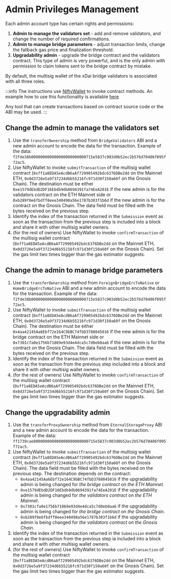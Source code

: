---
---

# Admin Privileges Management

Each admin account type has certain rights and permissions:

1. **Admin to manage the validators set** -  add and remove validators, and change the number of required confirmations.
2. **Admin to manage bridge parameters** -  adjust transaction limits, change the fallback gas price and finalization threshold.
3. **Upgradability admin** -  upgrade the bridge contract and the validators contract. This type of admin is very powerful, and is the only admin with permission to claim tokens sent to the bridge contract by mistake.

By default, the multisig wallet of the xDai bridge validators is associated with all three roles.

:::info
The instructions use [NiftyWallet](https://chrome.google.com/webstore/detail/nifty-wallet/jbdaocneiiinmjbjlgalhcelgbejmnid) to invoke contract methods. An example how to use this functionality is available [here](https://medium.com/poa-network/nifty-wallet-now-supports-interactions-with-smart-contracts-5e8c43c19e3a)

Any tool that can create transactions based on contract source code or the ABI may be used.
:::

## **Change the admin to manage the validators set**

1. Use the `transferOwnership` method from `BridgeValidators` ABI and a new admin account to encode the data for the transaction. Example of the data: `f2fde38b000000000000000000000000715e5837c903d0b52ec2b576d70406f095f72ac5`.
2. Use NiftyWallet  to invoke `submitTransaction` of the multisig wallet contract (`0xff1a8EDA5eAcdB6aAf729905492bdc6376DBe2dd` on the Mainnet ETH, `0x0d3726e5a9f37234d6b55216fc971d30f150a60f` on the Gnosis Chain). The destination must be either `0xe1579dEbdD2DF16Ebdb9db8694391fa74EeA201E` if the new admin is for the validators contract on the ETH Mainnet side or `0xb289f0e6fbdff8eee340498a56e1787b303f1b6d` if the new admin is for the contract on the Gnosis Chain. The data field must be filled with the bytes received on the previous step.
3. Identify the index of the transaction returned in the `Submission` event as soon as the transaction from the previous step is included into a block and share it with other multisig wallet owners.
4. (for the rest of owners) Use NiftyWallet  to invoke `confirmTransaction` of the multisig wallet contract (`0xff1a8EDA5eAcdB6aAf729905492bdc6376DBe2dd` on the Mainnet ETH, `0x0d3726e5a9f37234d6b55216fc971d30f150a60f` on the Gnosis Chain). Set the gas limit two times bigger than the gas estimator suggests. 

## **Change the admin to manage bridge parameters**

1. Use the `transferOwnership` method from `ForeignBridgeErcToNative` or `HomeBridgeErcToNative` ABI and a new admin account to encode the data for the transaction. Example of the data: `f2fde38b000000000000000000000000715e5837c903d0b52ec2b576d70406f095f72ac5`.
2. Use NiftyWallet to invoke `submitTransaction` of the multisig wallet contract (`0xff1a8EDA5eAcdB6aAf729905492bdc6376DBe2dd` on the Mainnet ETH, `0x0d3726e5a9f37234d6b55216fc971d30f150a60f` on the Gnosis Chain). The destination must be either `0x4aa42145Aa6Ebf72e164C9bBC74fbD3788045016` if the new admin is for the bridge contract on the ETH Mainnet side or `0x7301cfa0e1756b71869e93d4e4dca5c7d0eb0aa6` if the new admin is for the contract on the Gnosis Chain. The data field must be filled with the bytes received on the previous step.
3. Identify the index of the transaction returned in the `Submission` event as soon as the transaction from the previous step included into a block and share it with other multisig wallet owners.
4. (for the rest of owners) Use NiftyWallet  to invoke `confirmTransaction` of the multisig wallet contract (`0xff1a8EDA5eAcdB6aAf729905492bdc6376DBe2dd` on the Mainnet ETH, `0x0d3726e5a9f37234d6b55216fc971d30f150a60f` on the Gnosis Chain). Set the gas limit two times bigger than the gas estimator suggests. 

## **Change the upgradability admin**

1. Use the `transferProxyOwnership` method from `EternalStorageProxy` ABI and a new admin account to encode the data for the transaction. Example of the data: `ff1739cae000000000000000000000000715e5837c903d0b52ec2b576d70406f095f72ac5`.
2. Use NiftyWallet to invoke `submitTransaction` of the multisig wallet contract (`0xff1a8EDA5eAcdB6aAf729905492bdc6376DBe2dd` on the Mainnet ETH, `0x0d3726e5a9f37234d6b55216fc971d30f150a60f` on the Gnosis Chain). The data field must be filled with the bytes received on the previous step. The destination depends on the contract:
   * `0x4aa42145Aa6Ebf72e164C9bBC74fbD3788045016` if the upgradability admin is being changed for _the bridge contract_ on _the ETH Mainnet_.
   * `0xe1579dEbdD2DF16Ebdb9db8694391fa74EeA201E` if the upgradability admin is being changed for _the validators contract_ on _the ETH Mainnet_.
   * `0x7301cfa0e1756b71869e93d4e4dca5c7d0eb0aa6` if the upgradability admin is being changed for _the bridge contract_ on _the Gnosis Chain_.
   * `0xb289f0e6fbdff8eee340498a56e1787b303f1b6d` if the upgradability admin is being changed for _the validators contract_ on _the Gnosis Chain_.
3. Identify the index of the transaction returned in the `Submission` event as soon as the transaction from the previous step ia included into a block and share it with other multisig wallet owners.
4. (for the rest of owners) Use NiftyWallet  to invoke `confirmTransaction` of the multisig wallet contract (`0xff1a8EDA5eAcdB6aAf729905492bdc6376DBe2dd` on the Mainnet ETH, `0x0d3726e5a9f37234d6b55216fc971d30f150a60f` on the Gnosis Chain). Set the gas limit two times bigger than the gas estimator suggests.